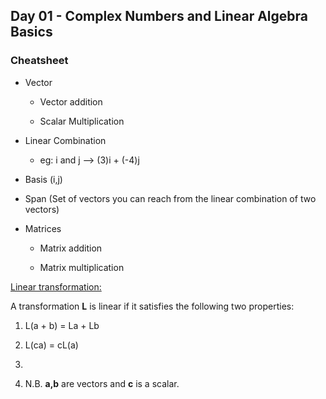 ## Day 01 - Complex Numbers and Linear Algebra Basics



### Cheatsheet

- Vector
  
  - Vector addition
  
  - Scalar Multiplication

- Linear Combination
  
  - eg: i and j --> (3)i + (-4)j

- Basis (i,j)

- Span (Set of vectors you can reach from the linear combination of two vectors)

- Matrices
  
  - Matrix addition
  
  - Matrix multiplication

<u>Linear transformation:</u>

A transformation **L** is linear if it satisfies the following two properties:

1. L(a + b) = La + Lb

2. L(ca) = cL(a)

3. 

4. N.B. **a,b** are vectors and **c** is a scalar.
